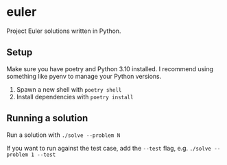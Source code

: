 # euler

Project Euler solutions written in Python.

## Setup

Make sure you have poetry and Python 3.10 installed. I recommend using something like pyenv to manage your Python versions.

1. Spawn a new shell with `poetry shell`
2. Install dependencies with `poetry install`

## Running a solution

Run a solution with `./solve --problem N`

If you want to run against the test case, add the `--test` flag, e.g. `./solve --problem 1 --test`
